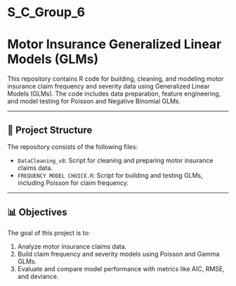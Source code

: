 # S_C_Group_6

# Motor Insurance Generalized Linear Models (GLMs)

This repository contains R code for building, cleaning, and modeling motor insurance claim frequency and severity data using Generalized Linear Models (GLMs). The code includes data preparation, feature engineering, and model testing for Poisson and Negative Binomial GLMs.

---

## 📁 Project Structure

The repository consists of the following files:
- `DataCleaning_v8`: Script for cleaning and preparing motor insurance claims data.
- `FREQUENCY MODEL CHOICE.R`: Script for building and testing GLMs, including Poisson for claim frequency.

---

## 📊 Objectives

The goal of this project is to:
1. Analyze motor insurance claims data.
2. Build claim frequency and severity models using Poisson and Gamma GLMs.
3. Evaluate and compare model performance with metrics like AIC, RMSE, and deviance.
